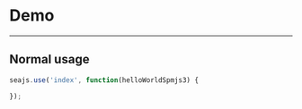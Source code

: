 # Demo

---

## Normal usage

````javascript
seajs.use('index', function(helloWorldSpmjs3) {

});
````
